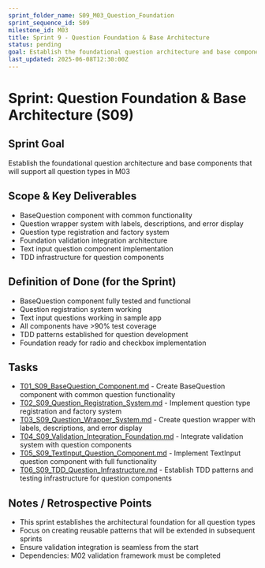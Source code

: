 ```yaml
---
sprint_folder_name: S09_M03_Question_Foundation
sprint_sequence_id: S09
milestone_id: M03
title: Sprint 9 - Question Foundation & Base Architecture
status: pending
goal: Establish the foundational question architecture and base components that will support all question types in M03
last_updated: 2025-06-08T12:30:00Z
---
```


# Sprint: Question Foundation & Base Architecture (S09)

## Sprint Goal
Establish the foundational question architecture and base components that will support all question types in M03

## Scope & Key Deliverables
- BaseQuestion component with common functionality
- Question wrapper system with labels, descriptions, and error display
- Question type registration and factory system
- Foundation validation integration architecture
- Text input question component implementation
- TDD infrastructure for question components

## Definition of Done (for the Sprint)
- BaseQuestion component fully tested and functional
- Question registration system working
- Text input questions working in sample app
- All components have >90% test coverage
- TDD patterns established for question development
- Foundation ready for radio and checkbox implementation

## Tasks
- [T01_S09_BaseQuestion_Component.md](./T01_S09_BaseQuestion_Component.md) - Create BaseQuestion component with common question functionality
- [T02_S09_Question_Registration_System.md](./T02_S09_Question_Registration_System.md) - Implement question type registration and factory system
- [T03_S09_Question_Wrapper_System.md](./T03_S09_Question_Wrapper_System.md) - Create question wrapper with labels, descriptions, and error display
- [T04_S09_Validation_Integration_Foundation.md](./T04_S09_Validation_Integration_Foundation.md) - Integrate validation system with question components
- [T05_S09_TextInput_Question_Component.md](./T05_S09_TextInput_Question_Component.md) - Implement TextInput question component with full functionality
- [T06_S09_TDD_Question_Infrastructure.md](./T06_S09_TDD_Question_Infrastructure.md) - Establish TDD patterns and testing infrastructure for question components

## Notes / Retrospective Points
- This sprint establishes the architectural foundation for all question types
- Focus on creating reusable patterns that will be extended in subsequent sprints
- Ensure validation integration is seamless from the start
- Dependencies: M02 validation framework must be completed